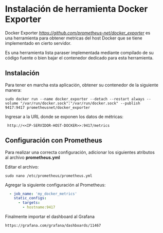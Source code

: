 # Instalación de herramienta Docker Exporter
Docker Exporter *https://github.com/prometheus-net/docker_exporter* es una herramienta para obtener metricas del host Docker que se tiene implementado en cierto servidor.

Es una herramienta lista paraser implementada mediante compilado de su código fuente o bien bajar el contenedor dedicado para esta herramienta.

## Instalación

Para tener en marcha esta aplicación, obtener su contenedor de la siguiente manera:

```
sudo docker run --name docker_exporter --detach --restart always --volume "/var/run/docker.sock":"/var/run/docker.sock" --publish 9417:9417 prometheusnet/docker_exporter
```
Ingresar a la URL donde se exponen los datos de métricas:

```
 http://<<IP-SERVIDOR-HOST-DOCKER>>:9417/metrics
```
## Configuración con Prometheus

Para realizar una correcta configuración, adicionar los siguientes atributos al archivo **prometheus.yml**

Editar el archivo:

```
sudo nano /etc/prometheus/prometheus.yml
```

Agregar la siguiente configuración al Prometheus:

```yml
  - job_name: 'my_docker_metrics'
    static_configs:
      - targets:
        - hostname:9417
```

Finalmente importar el dashboard al Grafana

```
https://grafana.com/grafana/dashboards/11467

```